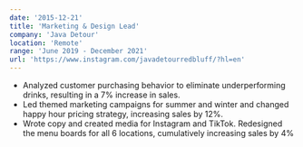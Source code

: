 ```yaml
---
date: '2015-12-21'
title: 'Marketing & Design Lead'
company: 'Java Detour'
location: 'Remote'
range: 'June 2019 - December 2021'
url: 'https://www.instagram.com/javadetourredbluff/?hl=en'
---
```


- Analyzed customer purchasing behavior to eliminate underperforming drinks, resulting in a 7% increase in sales.
- Led themed marketing campaigns for summer and winter and changed happy hour pricing strategy, increasing sales by 12%.
- Wrote copy and created media for Instagram and TikTok. Redesigned the menu boards for all 6 locations, cumulatively increasing sales by 4%
